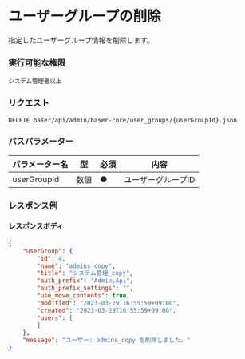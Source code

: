 # ユーザーグループの削除

指定したユーザーグループ情報を削除します。

### 実行可能な権限
```
システム管理者以上
```

### リクエスト
```
DELETE baser/api/admin/baser-core/user_groups/{userGroupId}.json
``` 

### パスパラメーター

| パラメーター名   | 型   | 必須  | 内容                |
|-----------|-----|-----|-------------------|
| userGroupId        | 数値  | ●   | ユーザーグループID              |

### レスポンス例
#### レスポンスボディ
```json
{
    "userGroup": {
        "id": 4,
        "name": "admins_copy",
        "title": "システム管理_copy",
        "auth_prefix": "Admin,Api",
        "auth_prefix_settings": "",
        "use_move_contents": true,
        "modified": "2023-03-29T16:55:59+09:00",
        "created": "2023-03-29T16:55:59+09:00",
        "users": [
        ]
    },
    "message": "ユーザー: admins_copy を削除しました。"
}

```

